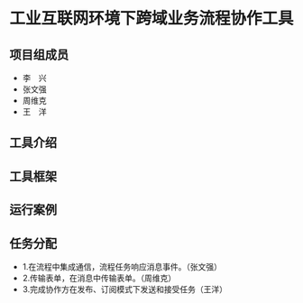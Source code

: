 # 工业互联网环境下跨域业务流程协作工具
## 项目组成员
+ 李&emsp;兴
+ 张文强
+ 周维克
+ 王&emsp;洋


## 工具介绍

## 工具框架

## 运行案例

## 任务分配
+ 1.在流程中集成通信，流程任务响应消息事件。（张文强）
+ 2.传输表单，在消息中传输表单。（周维克）
+ 3.完成协作方在发布、订阅模式下发送和接受任务（王洋）
